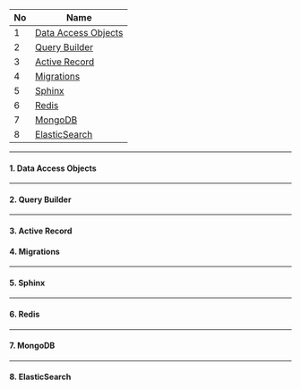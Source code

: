 No | Name
-- | --
1 | [Data Access Objects]()
2 | [Query Builder]()
3 | [Active Record](http://www.yiiframework.com/doc-2.0/guide-db-active-record.html)
4 | [Migrations]()
5 | [Sphinx]()
6 | [Redis]()
7 | [MongoDB]()
8 | [ElasticSearch]()
---
#### 1. Data Access Objects

---
#### 2. Query Builder

---
#### 3. Active Record
>

#### 4. Migrations

---
#### 5. Sphinx

---
#### 6. Redis

---
#### 7. MongoDB

---
#### 8. ElasticSearch
